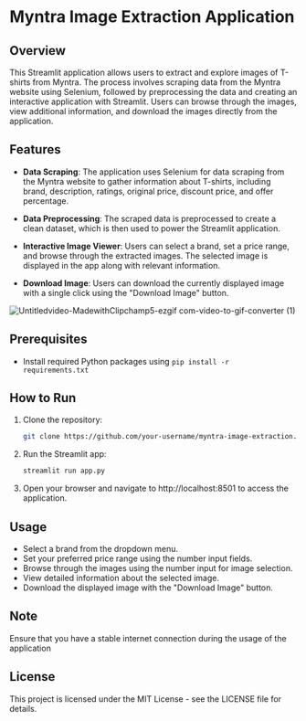 # Myntra Image Extraction Application

## Overview

This Streamlit application allows users to  extract and explore images of T-shirts from Myntra. The process involves scraping data from the Myntra website using Selenium, followed by preprocessing the data and creating an interactive application with Streamlit. Users can browse through the images, view additional information, and download the images directly from the application.

## Features

- **Data Scraping**: The application uses Selenium for data scraping from the Myntra website to gather information about T-shirts, including brand, description, ratings, original price, discount price, and offer percentage.

- **Data Preprocessing**: The scraped data is preprocessed to create a clean dataset, which is then used to power the Streamlit application.

- **Interactive Image Viewer**: Users can select a brand, set a price range, and browse through the extracted images. The selected image is displayed in the app along with relevant information.

- **Download Image**: Users can download the currently displayed image with a single click using the "Download Image" button.

![Untitledvideo-MadewithClipchamp5-ezgif com-video-to-gif-converter (1)](https://github.com/Sukumar9944/Myntra-T-Shirt-Image-Extraction-Application/assets/132226144/a0342854-ff8b-4e7f-bbe7-1c386811eef5)


## Prerequisites

- Install required Python packages using `pip install -r requirements.txt`

## How to Run

1. Clone the repository:

   ```bash
   git clone https://github.com/your-username/myntra-image-extraction.git
   ```

2. Run the Streamlit app:

   ```bash
   streamlit run app.py
   ```

3. Open your browser and navigate to http://localhost:8501 to access the application.

## Usage
- Select a brand from the dropdown menu.
- Set your preferred price range using the number input fields.
- Browse through the images using the number input for image selection.
- View detailed information about the selected image.
- Download the displayed image with the "Download Image" button.

## Note
Ensure that you have a stable internet connection during the usage of the application

## License
This project is licensed under the MIT License - see the LICENSE file for details.

